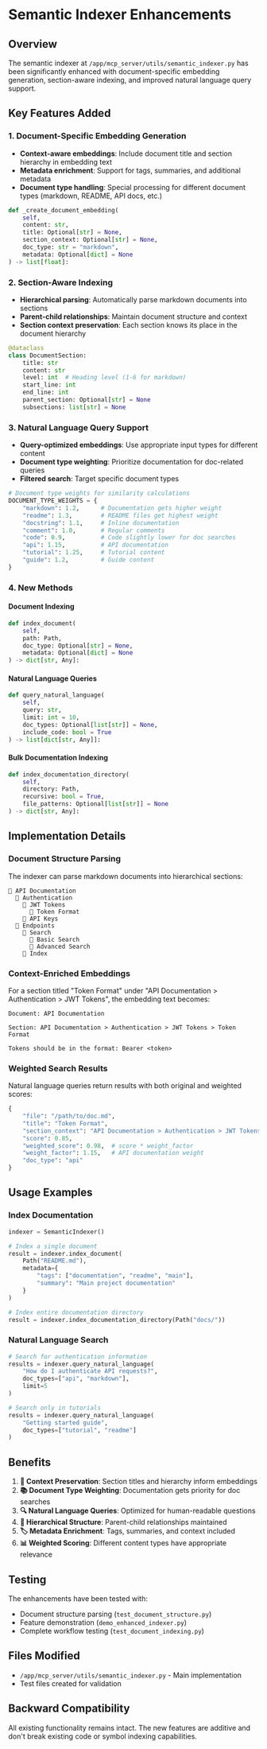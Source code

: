 # Semantic Indexer Enhancements

## Overview

The semantic indexer at `/app/mcp_server/utils/semantic_indexer.py` has been significantly enhanced with document-specific embedding generation, section-aware indexing, and improved natural language query support.

## Key Features Added

### 1. Document-Specific Embedding Generation

- **Context-aware embeddings**: Include document title and section hierarchy in embedding text
- **Metadata enrichment**: Support for tags, summaries, and additional metadata
- **Document type handling**: Special processing for different document types (markdown, README, API docs, etc.)

```python
def _create_document_embedding(
    self, 
    content: str, 
    title: Optional[str] = None, 
    section_context: Optional[str] = None,
    doc_type: str = "markdown",
    metadata: Optional[dict] = None
) -> list[float]:
```

### 2. Section-Aware Indexing

- **Hierarchical parsing**: Automatically parse markdown documents into sections
- **Parent-child relationships**: Maintain document structure and context
- **Section context preservation**: Each section knows its place in the document hierarchy

```python
@dataclass
class DocumentSection:
    title: str
    content: str
    level: int  # Heading level (1-6 for markdown)
    start_line: int
    end_line: int
    parent_section: Optional[str] = None
    subsections: list[str] = None
```

### 3. Natural Language Query Support

- **Query-optimized embeddings**: Use appropriate input types for different content
- **Document type weighting**: Prioritize documentation for doc-related queries
- **Filtered search**: Target specific document types

```python
# Document type weights for similarity calculations
DOCUMENT_TYPE_WEIGHTS = {
    "markdown": 1.2,      # Documentation gets higher weight
    "readme": 1.3,        # README files get highest weight
    "docstring": 1.1,     # Inline documentation
    "comment": 1.0,       # Regular comments
    "code": 0.9,          # Code slightly lower for doc searches
    "api": 1.15,          # API documentation
    "tutorial": 1.25,     # Tutorial content
    "guide": 1.2,         # Guide content
}
```

### 4. New Methods

#### Document Indexing
```python
def index_document(
    self, 
    path: Path, 
    doc_type: Optional[str] = None,
    metadata: Optional[dict] = None
) -> dict[str, Any]:
```

#### Natural Language Queries
```python
def query_natural_language(
    self, 
    query: str, 
    limit: int = 10,
    doc_types: Optional[list[str]] = None,
    include_code: bool = True
) -> list[dict[str, Any]]:
```

#### Bulk Documentation Indexing
```python
def index_documentation_directory(
    self, 
    directory: Path,
    recursive: bool = True,
    file_patterns: Optional[list[str]] = None
) -> dict[str, Any]:
```

## Implementation Details

### Document Structure Parsing

The indexer can parse markdown documents into hierarchical sections:

```
📁 API Documentation
  📁 Authentication
    📁 JWT Tokens
      📄 Token Format
    📄 API Keys
  📁 Endpoints
    📁 Search
      📄 Basic Search
      📄 Advanced Search
    📄 Index
```

### Context-Enriched Embeddings

For a section titled "Token Format" under "API Documentation > Authentication > JWT Tokens", the embedding text becomes:

```
Document: API Documentation

Section: API Documentation > Authentication > JWT Tokens > Token Format

Tokens should be in the format: Bearer <token>
```

### Weighted Search Results

Natural language queries return results with both original and weighted scores:

```python
{
    "file": "/path/to/doc.md",
    "title": "Token Format",
    "section_context": "API Documentation > Authentication > JWT Tokens > Token Format",
    "score": 0.85,
    "weighted_score": 0.98,  # score * weight_factor
    "weight_factor": 1.15,   # API documentation weight
    "doc_type": "api"
}
```

## Usage Examples

### Index Documentation
```python
indexer = SemanticIndexer()

# Index a single document
result = indexer.index_document(
    Path("README.md"),
    metadata={
        "tags": ["documentation", "readme", "main"],
        "summary": "Main project documentation"
    }
)

# Index entire documentation directory
result = indexer.index_documentation_directory(Path("docs/"))
```

### Natural Language Search
```python
# Search for authentication information
results = indexer.query_natural_language(
    "How do I authenticate API requests?",
    doc_types=["api", "markdown"],
    limit=5
)

# Search only in tutorials
results = indexer.query_natural_language(
    "Getting started guide",
    doc_types=["tutorial", "readme"]
)
```

## Benefits

1. **🎯 Context Preservation**: Section titles and hierarchy inform embeddings
2. **📚 Document Type Weighting**: Documentation gets priority for doc searches
3. **🔍 Natural Language Queries**: Optimized for human-readable questions
4. **🌳 Hierarchical Structure**: Parent-child relationships maintained
5. **🏷️ Metadata Enrichment**: Tags, summaries, and context included
6. **📊 Weighted Scoring**: Different content types have appropriate relevance

## Testing

The enhancements have been tested with:

- Document structure parsing (`test_document_structure.py`)
- Feature demonstration (`demo_enhanced_indexer.py`)
- Complete workflow testing (`test_document_indexing.py`)

## Files Modified

- `/app/mcp_server/utils/semantic_indexer.py` - Main implementation
- Test files created for validation

## Backward Compatibility

All existing functionality remains intact. The new features are additive and don't break existing code or symbol indexing capabilities.